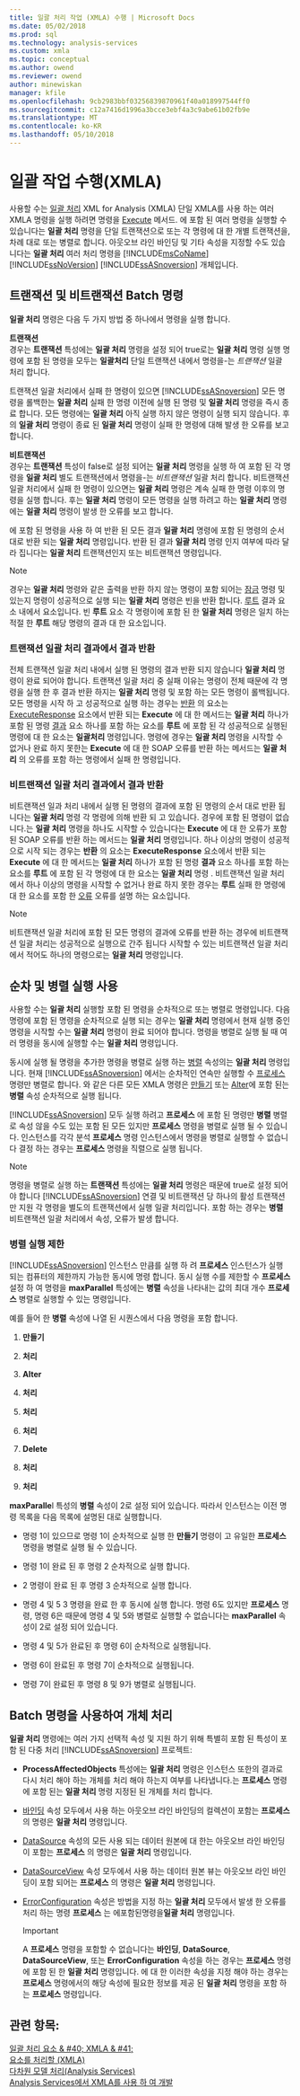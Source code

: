 ```yaml
---
title: 일괄 처리 작업 (XMLA) 수행 | Microsoft Docs
ms.date: 05/02/2018
ms.prod: sql
ms.technology: analysis-services
ms.custom: xmla
ms.topic: conceptual
ms.author: owend
ms.reviewer: owend
author: minewiskan
manager: kfile
ms.openlocfilehash: 9cb2983bbf03256839870961f40a018997544ff0
ms.sourcegitcommit: c12a7416d1996a3bcce3ebf4a3c9abe61b02fb9e
ms.translationtype: MT
ms.contentlocale: ko-KR
ms.lasthandoff: 05/10/2018
---
```

# <a name="performing-batch-operations-xmla"></a>일괄 작업 수행(XMLA)
  사용할 수는 [일괄 처리](../../analysis-services/xmla/xml-elements-commands/batch-element-xmla.md) XML for Analysis (XMLA) 단일 XMLA를 사용 하는 여러 XMLA 명령을 실행 하려면 명령을 [Execute](../../analysis-services/xmla/xml-elements-methods-execute.md) 메서드. 에 포함 된 여러 명령을 실행할 수 있습니다는 **일괄 처리** 명령을 단일 트랜잭션으로 또는 각 명령에 대 한 개별 트랜잭션을, 차례 대로 또는 병렬로 합니다. 아웃오브 라인 바인딩 및 기타 속성을 지정할 수도 있습니다는 **일괄 처리** 여러 처리 명령을 [!INCLUDE[msCoName](../../includes/msconame-md.md)] [!INCLUDE[ssNoVersion](../../includes/ssnoversion-md.md)] [!INCLUDE[ssASnoversion](../../includes/ssasnoversion-md.md)] 개체입니다.  
  
## <a name="running-transactional-and-nontransactional-batch-commands"></a>트랜잭션 및 비트랜잭션 Batch 명령  
 **일괄 처리** 명령은 다음 두 가지 방법 중 하나에서 명령을 실행 합니다.  
  
 **트랜잭션**  
 경우는 **트랜잭션** 특성에는 **일괄 처리** 명령을 설정 되어 true로는 **일괄 처리** 명령 실행 명령에 포함 된 명령을 모두는 **일괄처리** 단일 트랜잭션 내에서 명령을-는 *트랜잭션* 일괄 처리 합니다.  
  
 트랜잭션 일괄 처리에서 실패 한 명령이 있으면 [!INCLUDE[ssASnoversion](../../includes/ssasnoversion-md.md)] 모든 명령을 롤백한는 **일괄 처리** 실패 한 명령 이전에 실행 된 명령 및 **일괄 처리** 명령을 즉시 종료 합니다. 모든 명령에는 **일괄 처리** 아직 실행 하지 않은 명령이 실행 되지 않습니다. 후의 **일괄 처리** 명령이 종료 된 **일괄 처리** 명령이 실패 한 명령에 대해 발생 한 오류를 보고 합니다.  
  
 **비트랜잭션**  
 경우는 **트랜잭션** 특성이 false로 설정 되어는 **일괄 처리** 명령을 실행 하 여 포함 된 각 명령을 **일괄 처리** 별도 트랜잭션에서 명령을-는  *비트랜잭션* 일괄 처리 합니다. 비트랜잭션 일괄 처리에서 실패 한 명령이 있으면는 **일괄 처리** 명령은 계속 실패 한 명령 이후의 명령을 실행 합니다. 후는 **일괄 처리** 명령이 모든 명령을 실행 하려고 하는 **일괄 처리** 명령에는 **일괄 처리** 명령이 발생 한 오류를 보고 합니다.  
  
 에 포함 된 명령을 사용 하 여 반환 된 모든 결과 **일괄 처리** 명령에 포함 된 명령의 순서 대로 반환 되는 **일괄 처리** 명령입니다. 반환 된 결과 **일괄 처리** 명령 인지 여부에 따라 달라 집니다는 **일괄 처리** 트랜잭션인지 또는 비트랜잭션 명령입니다.  
  
> [!NOTE]  
>  경우는 **일괄 처리** 명령와 같은 출력을 반환 하지 않는 명령이 포함 되어는 [잠금](../../analysis-services/xmla/xml-elements-commands/lock-element-xmla.md) 명령 및 있는지 명령이 성공적으로 실행 되는 **일괄 처리** 명령은 빈을 반환 합니다. [루트](../../analysis-services/xmla/xml-elements-properties/root-element-xmla.md) 결과 요소 내에서 요소입니다. 빈 **루트** 요소 각 명령이에 포함 된 한 **일괄 처리** 명령은 일치 하는 적절 한 **루트** 해당 명령의 결과 대 한 요소입니다.  
  
### <a name="returning-results-from-transactional-batch-results"></a>트랜잭션 일괄 처리 결과에서 결과 반환  
 전체 트랜잭션 일괄 처리 내에서 실행 된 명령의 결과 반환 되지 않습니다 **일괄 처리** 명령이 완료 되어야 합니다. 트랜잭션 일괄 처리 중 실패 이유는 명령이 전체 때문에 각 명령을 실행 한 후 결과 반환 하지는 **일괄 처리** 명령 및 포함 하는 모든 명령이 롤백됩니다. 모든 명령을 시작 하 고 성공적으로 실행 하는 경우는 [반환](../../analysis-services/xmla/xml-elements-properties/return-element-xmla.md) 의 요소는 [ExecuteResponse](../../analysis-services/xmla/xml-elements-objects-executeresponse.md) 요소에서 반환 되는 **Execute** 에 대 한 메서드는 **일괄 처리**  하나가 포함 된 명령 [결과](../../analysis-services/xmla/xml-elements-properties/results-element-xmla.md) 요소 하나를 포함 하는 요소를 **루트** 에 포함 된 각 성공적으로 실행된 명령에 대 한 요소는 **일괄처리** 명령입니다. 명령에 경우는 **일괄 처리** 명령을 시작할 수 없거나 완료 하지 못한는 **Execute** 에 대 한 SOAP 오류를 반환 하는 메서드는 **일괄 처리** 의 오류를 포함 하는 명령에서 실패 한 명령입니다.  
  
### <a name="returning-results-from-nontransactional-batch-results"></a>비트랜잭션 일괄 처리 결과에서 결과 반환  
 비트랜잭션 일과 처리 내에서 실행 된 명령의 결과에 포함 된 명령의 순서 대로 반환 됩니다는 **일괄 처리** 명령 각 명령에 의해 반환 되 고 있습니다. 경우에 포함 된 명령이 없습니다.는 **일괄 처리** 명령을 하나도 시작할 수 있습니다는 **Execute** 에 대 한 오류가 포함 된 SOAP 오류를 반환 하는 메서드는 **일괄 처리** 명령입니다. 하나 이상의 명령이 성공적으로 시작 되는 경우는 **반환** 의 요소는 **ExecuteResponse** 요소에서 반환 되는 **Execute** 에 대 한 메서드는 **일괄 처리**  하나가 포함 된 명령 **결과** 요소 하나를 포함 하는 요소를 **루트** 에 포함 된 각 명령에 대 한 요소는 **일괄 처리** 명령 . 비트랜잭션 일괄 처리에서 하나 이상의 명령을 시작할 수 없거나 완료 하지 못한 경우는 **루트** 실패 한 명령에 대 한 요소를 포함 한 [오류](../../analysis-services/xmla/xml-elements-properties/error-element-xmla.md) 오류를 설명 하는 요소입니다.  
  
> [!NOTE]  
>  비트랜잭션 일괄 처리에 포함 된 모든 명령의 결과에 오류를 반환 하는 경우에 비트랜잭션 일괄 처리는 성공적으로 실행으로 간주 됩니다 시작할 수 있는 비트랜잭션 일괄 처리에서 적어도 하나의 명령으로는 **일괄 처리**  명령입니다.  
  
## <a name="using-serial-and-parallel-execution"></a>순차 및 병렬 실행 사용  
 사용할 수는 **일괄 처리** 실행할 포함 된 명령을 순차적으로 또는 병렬로 명령입니다. 다음 명령에 포함 된 명령을 순차적으로 실행 되는 경우는 **일괄 처리** 명령에서 현재 실행 중인 명령을 시작할 수는 **일괄 처리** 명령이 완료 되어야 합니다. 명령을 병렬로 실행 될 때 여러 명령을 동시에 실행할 수는 **일괄 처리** 명령입니다.  
  
 동시에 실행 될 명령을 추가한 명령을 병렬로 실행 하는 [병렬](../../analysis-services/xmla/xml-elements-properties/parallel-element-xmla.md) 속성의는 **일괄 처리** 명령입니다. 현재 [!INCLUDE[ssASnoversion](../../includes/ssasnoversion-md.md)] 에서는 순차적인 연속만 실행할 수 [프로세스](../../analysis-services/xmla/xml-elements-commands/process-element-xmla.md) 명령만 병렬로 합니다. 와 같은 다른 모든 XMLA 명령은 [만들기](../../analysis-services/xmla/xml-elements-commands/create-element-xmla.md) 또는 [Alter](../../analysis-services/xmla/xml-elements-commands/alter-element-xmla.md)에 포함 된는 **병렬** 속성 순차적으로 실행 됩니다.  
  
 [!INCLUDE[ssASnoversion](../../includes/ssasnoversion-md.md)] 모두 실행 하려고 **프로세스** 에 포함 된 명령만 **병렬** 병렬로 속성 않을 수도 있는 포함 된 모든 있지만 **프로세스** 명령을 병렬로 실행 될 수 있습니다. 인스턴스를 각각 분석 **프로세스** 명령 인스턴스에서 명령을 병렬로 실행할 수 없습니다 결정 하는 경우는 **프로세스** 명령을 직렬으로 실행 됩니다.  
  
> [!NOTE]  
>  명령을 병렬로 실행 하는 **트랜잭션** 특성에는 **일괄 처리** 명령은 때문에 true로 설정 되어야 합니다 [!INCLUDE[ssASnoversion](../../includes/ssasnoversion-md.md)] 연결 및 비트랜잭션 당 하나의 활성 트랜잭션만 지원 각 명령을 별도의 트랜잭션에서 실행 일괄 처리입니다. 포함 하는 경우는 **병렬** 비트랜잭션 일괄 처리에서 속성, 오류가 발생 합니다.  
  
### <a name="limiting-parallel-execution"></a>병렬 실행 제한  
 [!INCLUDE[ssASnoversion](../../includes/ssasnoversion-md.md)] 인스턴스 만큼를 실행 하 려 **프로세스** 인스턴스가 실행 되는 컴퓨터의 제한까지 가능한 동시에 명령 합니다. 동시 실행 수를 제한할 수 **프로세스** 설정 하 여 명령을 **maxParallel** 특성에는 **병렬** 속성을 나타내는 값의 최대 개수 **프로세스** 병렬로 실행할 수 있는 명령입니다.  
  
 예를 들어 한 **병렬** 속성에 나열 된 시퀀스에서 다음 명령을 포함 합니다.  
  
1.  **만들기**  
  
2.  **처리**  
  
3.  **Alter**  
  
4.  **처리**  
  
5.  **처리**  
  
6.  **처리**  
  
7.  **Delete**  
  
8.  **처리**  
  
9. **처리**  
  
 **maxParalle**l 특성의 **병렬** 속성이 2로 설정 되어 있습니다. 따라서 인스턴스는 이전 명령 목록을 다음 목록에 설명된 대로 실행합니다.  
  
-   명령 1이 있으므로 명령 1이 순차적으로 실행 한 **만들기** 명령이 고 유일한 **프로세스** 명령을 병렬로 실행 될 수 있습니다.  
  
-   명령 1이 완료 된 후 명령 2 순차적으로 실행 합니다.  
  
-   2 명령이 완료 된 후 명령 3 순차적으로 실행 합니다.  
  
-   명령 4 및 5 3 명령을 완료 한 후 동시에 실행 합니다. 명령 6도 있지만 **프로세스** 명령, 명령 6은 때문에 명령 4 및 5와 병렬로 실행할 수 없습니다는 **maxParallel** 속성이 2로 설정 되어 있습니다.  
  
-   명령 4 및 5가 완료된 후 명령 6이 순차적으로 실행됩니다.  
  
-   명령 6이 완료된 후 명령 7이 순차적으로 실행됩니다.  
  
-   명령 7이 완료된 후 명령 8 및 9가 병렬로 실행됩니다.  
  
## <a name="using-the-batch-command-to-process-objects"></a>Batch 명령을 사용하여 개체 처리  
 **일괄 처리** 명령에는 여러 가지 선택적 속성 및 지원 하기 위해 특별히 포함 된 특성이 포함 된 다중 처리 [!INCLUDE[ssASnoversion](../../includes/ssasnoversion-md.md)] 프로젝트:  
  
-   **ProcessAffectedObjects** 특성에는 **일괄 처리** 명령은 인스턴스 또한의 결과로 다시 처리 해야 하는 개체를 처리 해야 하는지 여부를 나타냅니다.는 **프로세스** 명령에 포함 된는 **일괄 처리** 명령 지정된 된 개체를 처리 합니다.  
  
-   [바인딩](../../analysis-services/xmla/xml-elements-properties/bindings-element-xmla.md) 속성 모두에서 사용 하는 아웃오브 라인 바인딩의 컬렉션이 포함는 **프로세스** 의 명령은 **일괄 처리** 명령입니다.  
  
-   [DataSource](../../analysis-services/xmla/xml-elements-properties/datasource-element-xmla.md) 속성의 모든 사용 되는 데이터 원본에 대 한는 아웃오브 라인 바인딩이 포함는 **프로세스** 의 명령은 **일괄 처리** 명령입니다.  
  
-   [DataSourceView](../../analysis-services/xmla/xml-elements-properties/datasourceview-element-xmla.md) 속성 모두에서 사용 하는 데이터 원본 뷰는 아웃오브 라인 바인딩이 포함 되어는 **프로세스** 의 명령은 **일괄 처리** 명령입니다.  
  
-   [ErrorConfiguration](../../analysis-services/xmla/xml-elements-properties/errorconfiguration-element-xmla.md) 속성은 방법을 지정 하는 **일괄 처리** 모두에서 발생 한 오류를 처리 하는 명령 **프로세스** 는 에포함된명령을**일괄 처리** 명령입니다.  
  
    > [!IMPORTANT]  
    >  A **프로세스** 명령을 포함할 수 없습니다는 **바인딩**, **DataSource**, **DataSourceView**, 또는 **ErrorConfiguration**  속성을 하는 경우는 **프로세스** 명령에 포함 된 한 **일괄 처리** 명령입니다. 에 대 한 이러한 속성을 지정 해야 하는 경우는 **프로세스** 명령에서의 해당 속성에 필요한 정보를 제공 된 **일괄 처리** 명령을 포함 하는 **프로세스** 명령입니다.  
  
## <a name="see-also"></a>관련 항목:  
 [일괄 처리 요소 & #40; XMLA & #41;](../../analysis-services/xmla/xml-elements-commands/batch-element-xmla.md)   
 [요소를 처리할 &#40;XMLA&#41;](../../analysis-services/xmla/xml-elements-commands/process-element-xmla.md)   
 [다차원 모델 처리&#40;Analysis Services&#41;](../../analysis-services/multidimensional-models/processing-a-multidimensional-model-analysis-services.md)   
 [Analysis Services에서 XMLA를 사용 하 여 개발](../../analysis-services/multidimensional-models-scripting-language-assl-xmla/developing-with-xmla-in-analysis-services.md)  
  
  
